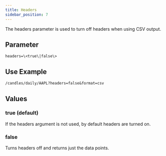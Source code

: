 ```yaml
---
title: Headers
sidebar_position: 7
---
```


The headers parameter is used to turn off headers when using CSV output.

## Parameter

    headers=\<true\|false\>

## Use Example

    /candles/daily/AAPL?headers=false&format=csv

## Values

### true (default)

If the headers argument is not used, by default headers are turned on.

### false

Turns headers off and returns just the data points.
